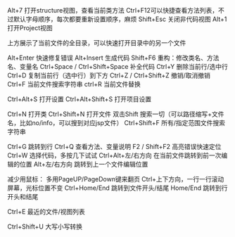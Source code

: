 Alt+7 打开structure视图，查看当前类方法
Ctrl+F12可以快捷查看方法列表，不过默认字母顺序，每次都要重新设置顺序，麻烦
Shift+Esc 关闭非代码视图
Alt+1 打开Project视图

上方展示了当前文件的全目录，可以快速打开目录中的另一个文件

Alt+Enter 快速修复错误
Alt+Insert 生成代码
Shift+F6 重构：修改类名、方法名、变量名
Ctrl+Space / Ctrl+Shift+Space 补全代码
Ctrl+Y 删除当前行/选中行
Ctrl+D 复制当前行（选中行）到下方
Ctrl+Z / Ctrl+Shift+Z 撤销/取消撤销
Ctrl+F 当前文件搜索字符串
ctrl+R 当前文件替换

Ctrl+Alt+S 打开设置
Ctrl+Alt+Shift+S 打开项目设置

Ctrl+N 打开类
Ctrl+Shift+N 打开文件
双击Shift 搜索一切（可以路径缩写+文件名，比如no/info，可以搜到对应jsp文件）
Ctrl+Shift+F 所有/指定范围文件搜索字符串

Ctrl+G 跳转到行
Ctrl+Q 查看方法、变量说明
F2 / Shift+F2 高亮错误快速定位
Ctrl+W 选择代码，多按几下试试
Ctrl+Alt+左/右方向 在当前文件跳转到前一次编辑的位置
Alt+左/右方向 跳转到上一个文件编辑位置

减少用鼠标：
多用PageUP/PageDown键来翻页
Ctrl+上下方向，一行一行滚动屏幕，光标位置不变
Ctrl+Home/End 跳转到文件开头/结尾
Home/End 跳转到行开头和结尾

Ctrl+E 最近的文件/视图列表

Ctrl+Shift+U 大写小写转换

 